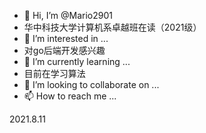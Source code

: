- 👋 Hi, I’m @Mario2901
- 华中科技大学计算机系卓越班在读（2021级）
- 👀 I’m interested in ...
- 对go后端开发感兴趣
- 🌱 I’m currently learning ...
- 目前在学习算法
- 💞️ I’m looking to collaborate on ...
- 📫 How to reach me ...

<!---
Mario2901/Mario2901 is a ✨ special ✨ repository because its `README.md` (this file) appears on your GitHub profile.
You can click the Preview link to take a look at your changes.
--->
2021.8.11
